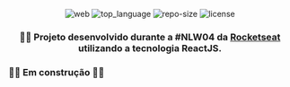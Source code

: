 <div align="center">

![web] ![top_language] ![repo-size] ![license]

### 🏃‍♂️ Projeto desenvolvido durante a #NLW04 da [Rocketseat] utilizando a tecnologia **ReactJS**.

</div>

### :construction_worker::construction: Em construção :construction_worker::construction:

<!-- Links -->
[Rocketseat]: https://rocketseat.com.br/

<!-- Bagdes -->
[web]: https://img.shields.io/badge/web-React-63DAFA?style=flat-square
[top_language]: https://img.shields.io/github/languages/top/iancmilan/moveit?style=flat-square
[license]: https://img.shields.io/github/license/iancmilan/moveit?style=flat-square
[repo-size]: https://img.shields.io/github/repo-size/iancmilan/moveit?style=flat-square
